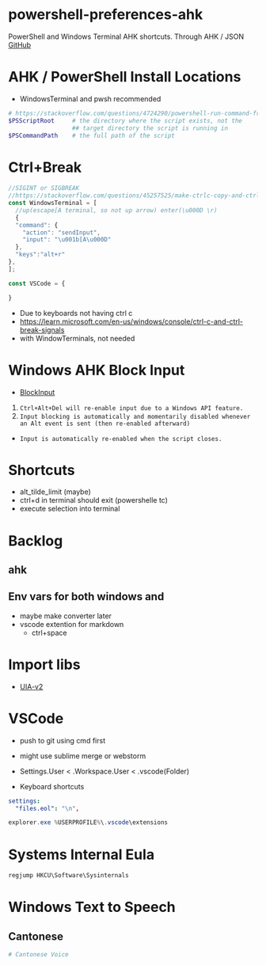 # powershell-preferences-ahk
PowerShell and Windows Terminal AHK shortcuts. Through AHK / JSON
[GitHub](https://github.com/hychan48/powershell-preferences-ahk)

# AHK / PowerShell Install Locations
* WindowsTerminal and pwsh recommended
```ps1
# https://stackoverflow.com/questions/4724290/powershell-run-command-from-scripts-directory
$PSScriptRoot     # the directory where the script exists, not the
                  ## target directory the script is running in
$PSCommandPath    # the full path of the script
```

# Ctrl+Break
```js
//SIGINT or SIGBREAK
//https://stackoverflow.com/questions/45257525/make-ctrlc-copy-and-ctrlshiftc-interrupt-in-vscode-terminal
const WindowsTerminal = [
  //up(escape[A terminal, so not up arrow) enter(\u000D \r)
  {
  "command": {
    "action": "sendInput",
    "input": "\u001b[A\u000D"
  },
  "keys":"alt+r"
},
];

const VSCode = {

}
```
* Due to keyboards not having ctrl c
* https://learn.microsoft.com/en-us/windows/console/ctrl-c-and-ctrl-break-signals
* with WindowTerminals, not needed

# Windows AHK Block Input
* [BlockInput](https://www.autohotkey.com/docs/v1/lib/BlockInput.htm)
1. `Ctrl+Alt+Del will re-enable input due to a Windows API feature.`
2. `Input blocking is automatically and momentarily disabled whenever an Alt event is sent (then re-enabled afterward)`
* `Input is automatically re-enabled when the script closes.`



# Shortcuts
* alt_tilde_limit (maybe)
* ctrl+d in terminal should exit (powershelle tc)
* execute selection into terminal

# Backlog
## ahk
## Env vars for both windows and 
* maybe make converter later
* vscode extention for markdown
  * ctrl+space

# Import libs
* [UIA-v2](https://github.com/Descolada/UIA-v2)

# VSCode
* push to git using cmd first
* might use sublime merge or webstorm
* Settings.User < .Workspace.User < .vscode(Folder)

* Keyboard shortcuts

```yaml
settings:
  "files.eol": "\n",
```

```ps1
explorer.exe %USERPROFILE%\.vscode\extensions
```
# Systems Internal Eula
```ps1
regjump HKCU\Software\Sysinternals
```

# Windows Text to Speech
## Cantonese
```ps1
# Cantonese Voice
``````